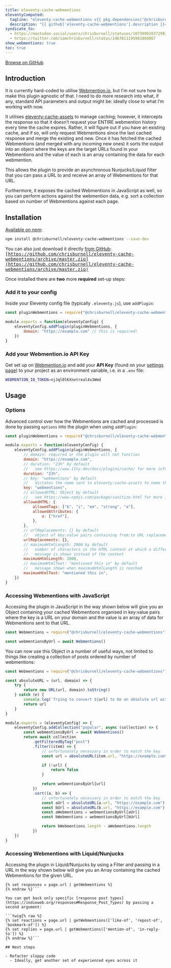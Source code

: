 ```yaml
---
title: eleventy-cache-webmentions
eleventyComputed:
  tagline: "eleventy-cache-webmentions v{{ pkg.dependencies['@chrisburnell/eleventy-cache-webmentions'] | replace('^', '') }}"
  description: "{{ github['eleventy-cache-webmentions'].description }}<br>There are {{ github['eleventy-cache-webmentions']['stargazers_count'] }} star-gazers <a href='https://github.com/chrisburnell/eleventy-cache-webmentions'>on GitHub</a> and it was downloaded {{ npm['eleventy-cache-webmentions']['downloads'] }} times in the last month <a href='https://www.npmjs.com/package/@chrisburnell/eleventy-cache-webmentions'>on npm</a>."
syndicate_to:
  - https://mastodon.social/users/chrisburnell/statuses/107399910372983580
  - https://twitter.com/iamchrisburnell/status/1467811195981860867
show_webmentions: true
toc: true
---
```


<nav class=" [ navigator ] ">
	<a class=" [ button ] " href="{{ github['eleventy-cache-webmentions']['svn_url'] }}">Browse on GitHub</a>
</nav>

## Introduction

It is currently hard-coded to utilise [Webmention.io](https://webmention.io), but I'm not sure how to make this plugin agnostic of that. I need to do more research into what, if any, standard API parameters and output might be: ideally close to what I’m working with now.

It utilises [eleventy-cache-assets](https://www.11ty.dev/docs/plugins/cache/) to manage caching; however, it intercepts the response so that it doesn’t request your ENTIRE webmention history every time the cache expires. Rather, it will figure out if you have an existing cache, and if so, will only request Webmentions since the last cached response and merge the existing and new. Once it has fetched the cached Webmentions (and merged with any incoming new ones) it sorts the output into an object where the keys are the target URLs found in your Webmentions and the value of each is an array containing the data for each webmention.

This allows the plugin to provide an asynchronous Nunjucks/Liquid filter that you can pass a URL to and receive an array of Webmentions for that URL.

Furthermore, it exposes the cached Webmentions in JavaScript as well, so you can perform actions against the webmention data, e.g. sort a collection based on number of Webmentions against each page.

## Installation

[Available on npm](https://www.npmjs.com/package/@chrisburnell/eleventy-cache-webmentions):

```bash
npm install @chrisburnell/eleventy-cache-webmentions --save-dev
```

You can also just download it directly [from GitHub](https://github.com/chrisburnell/eleventy-cache-webmentions): <samp>[https://github.com/chrisburnell/eleventy-cache-webmentions/archive/master.zip](https://github.com/chrisburnell/eleventy-cache-webmentions/archive/master.zip)</samp>

Once installed there are **two** more **required** set-up steps:

### Add it to your config

Inside your Eleventy config file (typically `.eleventy.js`), use `addPlugin`:

```javascript
const pluginWebmentions = require("@chrisburnell/eleventy-cache-webmentions")

module.exports = function(eleventyConfig) {
	eleventyConfig.addPlugin(pluginWebmentions, {
		domain: "https://example.com" // this is required!
	})
}
```

### Add your Webmention.io API Key

Get set up on [Webmention.io](https://webmention.io) and add your **API Key** (found on your [settings page](https://webmention.io/settings)) to your project as an environment variable, i.e. in a `.env` file:

```bash
WEBMENTION_IO_TOKEN=njJql0lKXnotreal4x3Wmd
```

## Usage

### Options

Advanced control over how the Webmentions are cached and processed is done by passing `options` into the plugin when using `addPlugin`:

```javascript
const pluginWebmentions = require("@chrisburnell/eleventy-cache-webmentions")

module.exports = function(eleventyConfig) {
	eleventyConfig.addPlugin(pluginWebmentions, {
		// domain: required or the plugin will not function
		domain: "https://example.com",
		// duration: "23h" by default
		//   see https://www.11ty.dev/docs/plugins/cache/ for more info
		duration: "23h",
		// key: "webmentions" by default
		//   dictates the name sent to eleventy-cache-assets to name the file
		key: "webmentions",
		// allowedHTML: Object by default
		//   see https://www.npmjs.com/package/sanitize-html for more info
		allowedHTML: {
			allowedTags: ["b", "i", "em", "strong", "a"],
			allowedAttributes: {
				a: ["href"],
			},
		},
		// urlReplacements: {} by default
		//   object of key:value pairs containing from:to URL replacements
		urlReplacements: {},
		// maximumHtmlLength: 2000 by default
		//   number of characters in the HTML content at which a different
		//   message is shown instead of the content
		maximumHtmlLength: 2000,
		// maximumHtmlText: "mentioned this in" by default
		//   message shown when maximumHtmlLength is reached
		maximumHtmlText: "mentioned this in",
	})
}
```

### Accessing Webmentions with JavaScript

Accessing the plugin in JavaScript in the way shown below will give you an Object containing your cached Webmentions organised in key:value pairs where the key is a URL on your domain and the value is an array of data for Webmentions sent to that URL.

```javascript
const Webmentions = require("@chrisburnell/eleventy-cache-webmentions")(null, { domain: "https://example.com" })

const webmentionsByUrl = await Webmentions()
```

You can now use this Object in a number of useful ways, not limited to things like creating a collection of posts ordered by number of webmentions:

```javascript
const Webmentions = require("@chrisburnell/eleventy-cache-webmentions")(null, { domain: "https://example.com" })

const absoluteURL = (url, domain) => {
	try {
		return new URL(url, domain).toString()
	} catch (e) {
		console.log(`Trying to convert ${url} to be an absolute url with base ${domain} and failed.`)
		return url
	}
}

module.exports = (eleventyConfig) => {
	eleventyConfig.addCollection("popular", async (collection) => {
		const webmentionsByUrl = await Webmentions()
		return await collection
			.getFilteredByTag("post")
			.filter((item) => {
				// unfortunately necessary in order to match the key
				const url = absoluteURL(item.url, "https://example.com")

				if (!url) {
					return false
				}

				return webmentionsByUrl[url]
			})
			.sort((a, b) => {
				// unfortunately necessary in order to match the key
				const aUrl = absoluteURL(a.url, "https://example.com")
				const bUrl = absoluteURL(b.url, "https://example.com")
				const aWebmentions = webmentionsByUrl[aUrl]
				const bWebmentions = webmentionsByUrl[bUrl]

				return bWebmentions.length - aWebmentions.length
			})
	})
}
```

### Accessing Webmentions with Liquid/Nunjucks

Accessing the plugin in Liquid/Nunjucks by using a Filter and passing in a URL in the way shown below will give you an Array containing the cached Webmentions for the given URL.

```twig{% raw %}
{% set responses = page.url | getWebmentions %}
{% endraw %}```

You can get back only specific [response post types](https://indieweb.org/responses#Response_Post_Types) by passing a second argument:

```twig{% raw %}
{% set reactions = page.url | getWebmentions(['like-of', 'repost-of', 'bookmark-of']) %}
{% set replies = page.url | getWebmentions(['mention-of', 'in-reply-to']) %}
{% endraw %}```

## Next steps

- Refactor sloppy code
  - Ideally, get another set of experienced eyes across it
